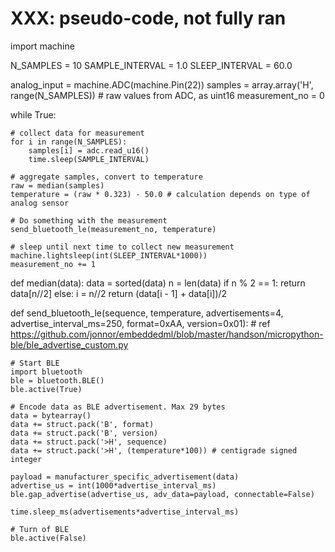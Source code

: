 
# XXX: pseudo-code, not fully ran

import machine

N_SAMPLES = 10
SAMPLE_INTERVAL = 1.0
SLEEP_INTERVAL = 60.0

analog_input = machine.ADC(machine.Pin(22))
samples = array.array('H', range(N_SAMPLES)) # raw values from ADC, as uint16
measurement_no = 0

while True:

    # collect data for measurement
    for i in range(N_SAMPLES):
        samples[i] = adc.read_u16()
        time.sleep(SAMPLE_INTERVAL)

    # aggregate samples, convert to temperature
    raw = median(samples)
    temperature = (raw * 0.323) - 50.0 # calculation depends on type of analog sensor

    # Do something with the measurement
    send_bluetooth_le(measurement_no, temperature)

    # sleep until next time to collect new measurement
    machine.lightsleep(int(SLEEP_INTERVAL*1000))
    measurement_no += 1

def median(data):
    data = sorted(data)
    n = len(data)
    if n % 2 == 1:
        return data[n//2]
    else:
        i = n//2
        return (data[i - 1] + data[i])/2

def send_bluetooth_le(sequence, temperature, advertisements=4, advertise_interval_ms=250, format=0xAA, version=0x01):
    # ref https://github.com/jonnor/embeddedml/blob/master/handson/micropython-ble/ble_advertise_custom.py

    # Start BLE
    import bluetooth
    ble = bluetooth.BLE()   
    ble.active(True)

    # Encode data as BLE advertisement. Max 29 bytes
    data = bytearray()
    data += struct.pack('B', format)
    data += struct.pack('B', version)
    data += struct.pack('>H', sequence)
    data += struct.pack('>H', (temperature*100)) # centigrade signed integer

    payload = manufacturer_specific_advertisement(data)
    advertise_us = int(1000*advertise_interval_ms)
    ble.gap_advertise(advertise_us, adv_data=payload, connectable=False)

    time.sleep_ms(advertisements*advertise_interval_ms)

    # Turn of BLE
    ble.active(False)

